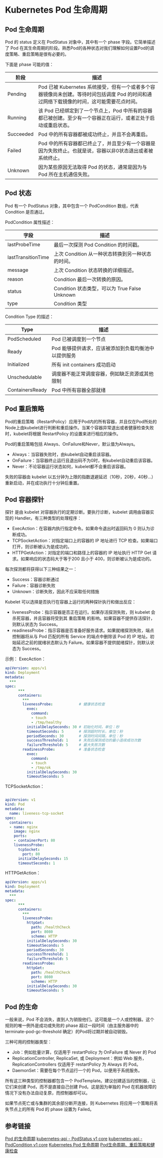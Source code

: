 
# Kubernetes Pod 生命周期

## Pod 生命周期
Pod 的 status 定义在 PodStatus 对象中，其中有一个 phase 字段。它简单描述了 Pod 在其生命周期的阶段。熟悉Pod的各种状态对我们理解如何设置Pod的调度策略、重启策略是很有必要的。

下面是 phase 可能的值：

阶段 |	描述
---|---
Pending |	Pod 已被 Kubernetes 系统接受，但有一个或者多个容器镜像尚未创建。等待时间包括调度 Pod 的时间和通过网络下载镜像的时间，这可能需要花点时间。
Running |	该 Pod 已经绑定到了一个节点上，Pod 中所有的容器都已被创建。至少有一个容器正在运行，或者正处于启动或重启状态。
Succeeded |	Pod 中的所有容器都被成功终止，并且不会再重启。
Failed |	Pod 中的所有容器都已终止了，并且至少有一个容器是因为失败终止。也就是说，容器以非0状态退出或者被系统终止。
Unknown |	因为某些原因无法取得 Pod 的状态，通常是因为与 Pod 所在主机通信失败。

## Pod 状态
Pod 有一个 PodStatus 对象，其中包含一个 PodCondition 数组，代表 Condition 是否通过。

PodCondition 属性描述：

字段 |	描述
---|---
lastProbeTime |	最后一次探测 Pod Condition 的时间戳。
lastTransitionTime |	上次 Condition 从一种状态转换到另一种状态的时间。
message |	上次 Condition 状态转换的详细描述。
reason |	Condition 最后一次转换的原因。
status |	Condition 状态类型，可以为 True False Unknown
type |	Condition 类型

Condition Type 的描述：

Type |	描述
---|---
PodScheduled |	Pod 已被调度到一个节点
Ready |	Pod 能够提供请求，应该被添加到负载均衡池中以提供服务
Initialized |	所有 init containers 成功启动
Unschedulable |	调度器不能正常调度容器，例如缺乏资源或其他限制
ContainersReady |	Pod 中所有容器全部就绪

## Pod 重启策略
Pod的重启策略（RestartPolicy）应用于Pod内的所有容器，并且仅在Pod所处的Node上由kubelet进行判断和重启操作。当某个容器异常退出或者健康检查失败时，kubelet将根据 RestartPolicy 的设置来进行相应的操作。

Pod的重启策略包括 Always、OnFailure和Never，默认值为Always。

- Always：当容器失败时，由kubelet自动重启该容器。
- OnFailure：当容器终止运行且退出码不为0时，有kubelet自动重启该容器。
- Never：不论容器运行状态如何，kubelet都不会重启该容器。

失败的容器由 kubelet 以五分钟为上限的指数退避延迟（10秒，20秒，40秒…）重新启动，并在成功执行十分钟后重置。

## Pod 容器探针
探针 是由 kubelet 对容器执行的定期诊断。要执行诊断，kubelet 调用由容器实现的 Handler。有三种类型的处理程序：

- ExecAction：在容器内执行指定命令。如果命令退出时返回码为 0 则认为诊断成功。
- TCPSocketAction：对指定端口上的容器的 IP 地址进行 TCP 检查。如果端口打开，则诊断被认为是成功的。
- HTTPGetAction：对指定的端口和路径上的容器的 IP 地址执行 HTTP Get 请求。如果响应的状态码大于等于200 且小于 400，则诊断被认为是成功的。

每次探测都将获得以下三种结果之一：

- Success：容器诊断通过
- Failure：容器诊断失败
- Unknown：诊断失败，因此不应采取任何措施

Kubelet 可以选择是否执行在容器上运行的两种探针执行和做出反应：

- livenessProbe：指示容器是否正在运行。如果存活探测失败，则 kubelet 会杀死容器，并且容器将受到其 重启策略 的影响。如果容器不提供存活探针，则默认状态为 Success。
- readinessProbe：指示容器是否准备好服务请求。如果就绪探测失败，端点控制器将从与 Pod 匹配的所有 Service 的端点中删除该 Pod 的 IP 地址。初始延迟之前的就绪状态默认为 Failure。如果容器不提供就绪探针，则默认状态为 Success。

示例：
ExecAction：
```yaml
apiVersion: apps/v1
kind: Deployment
metadata:
  ***
spec:
      ***
      containers:
        ***
        livenessProbe:            # 健康状态检查
          exec:
            command:
            - touch
            - /tmp/healthy
          initialDelaySeconds: 30 # 初始化时间，单位：秒
          timeoutSeconds: 5       # 探测超时时长，单位：秒
          periodSeconds: 30       # 探测时间间隔，单位：秒
          successThreshold: 1     # 失败后探测成功的最小连续成功次数
          failureThreshold: 5     # 最大失败次数
        readinessProbe:           # 准备状态检查
          exec:
            command:
            - touch
            - /tmp/ok
          initialDelaySeconds: 30
          timeoutSeconds: 5
```
TCPSocketAction：
```yaml

apiVersion: v1
kind: Pod
metadata:
  name: liveness-tcp-socket
spec:
  containers:
  - name: nginx
    image: nginx
    ports:
    - containerPort: 80
    livenessProbe:
      tcpSocket:
        port: 80
      initialDelaySeconds: 15
      timeoutSeconds: 1
```

HTTPGetAction：
```yaml
apiVersion: apps/v1
kind: Deployment
metadata:
  ***
spec:
      ***
      containers:
        ***
        livenessProbe:
          httpGet:
            path: /healthCheck
            port: 8080
            scheme: HTTP
          initialDelaySeconds: 30
          timeoutSeconds: 5
          periodSeconds: 30
          successThreshold: 1
          failureThreshold: 5
        readinessProbe:
          httpGet:
            path: /healthCheck
            port: 8080
            scheme: HTTP
          initialDelaySeconds: 30
          timeoutSeconds: 5
```

## Pod 的生命
一般来说，Pod 不会消失，直到人为销毁他们。这可能是一个人或控制器。这个规则的唯一例外是成功或失败的 phase 超过一段时间（由主服务器中的 terminate-pod-gc-threshold 确定）的Pod将过期并被自动销毁。

三种可用的控制器类型：

- Job：例如批量计算，仅适用于 restartPolicy 为 OnFailure 或 Never 的 Pod
- ReplicationController, ReplicaSet, 或 Deployment：例如 Web 服务，ReplicationControllers 仅适用于 restartPolicy 为 Always 的 Pod。
- DaemonSet：需要在每个节点运行一个的 Pod，以便用于系统服务。

所有这三种类型的控制器都包含一个 PodTemplate。建议创建适当的控制器，让它们来创建 Pod，而不是直接自己创建 Pod。这是因为单独的 Pod 在机器故障的情况下没有办法自动复原，而控制器却可以。

如果节点死亡或与集群的其余部分断开连接，则 Kubernetes 将应用一个策略将丢失节点上的所有 Pod 的 phase 设置为 Failed。

## 参考链接

[Pod 的生命周期](https://kubernetes.io/zh/docs/concepts/workloads/pods/pod-lifecycle/)
[kubernetes-api - PodStatus v1 core](https://kubernetes.io/docs/reference/generated/kubernetes-api/v1.17/#podstatus-v1-core)
[kubernetes-api - PodCondition v1 core](https://kubernetes.io/docs/reference/generated/kubernetes-api/v1.17/#podcondition-v1-core)
[Kubernetes Pod 生命周期](https://www.jianshu.com/p/91625e7a8259)
[Pod生命周期、重启策略和健康检查](https://www.jianshu.com/p/68670bef1c3f)